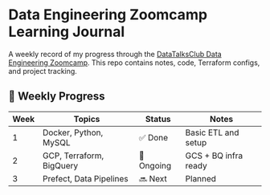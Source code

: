 # Data Engineering Zoomcamp Learning Journal

A weekly record of my progress through the [DataTalksClub Data Engineering Zoomcamp](https://github.com/DataTalksClub/data-engineering-zoomcamp). This repo contains notes, code, Terraform configs, and project tracking.

## 📆 Weekly Progress

| Week | Topics                        | Status   | Notes |
|------|-------------------------------|----------|-------|
| 1    | Docker, Python, MySQL         | ✅ Done   | Basic ETL and setup |
| 2    | GCP, Terraform, BigQuery      | 🚧 Ongoing| GCS + BQ infra ready |
| 3    | Prefect, Data Pipelines       | 🔜 Next   | Planned |
